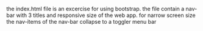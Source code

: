 the index.html file is an excercise for using bootstrap.
the file contain a nav-bar with 3 titles and responsive size of the web app.
for narrow screen size the nav-items of the nav-bar collapse to a toggler menu bar 
